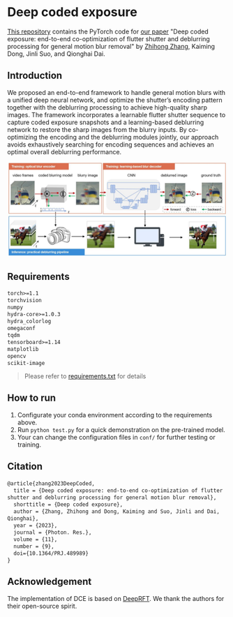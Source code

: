 # Deep coded exposure

[This repository](https://github.com/zhihongz/DCE) contains the PyTorch code for [our paper](https://doi.org/10.1364/PRJ.489989) "Deep coded exposure: end-to-end co-optimization of flutter shutter and deblurring processing for general motion blur removal" by [Zhihong Zhang](https://zhihongz.github.io/), Kaiming Dong, Jinli Suo, and Qionghai Dai.

 
## Introduction
We proposed an end-to-end framework to handle general motion blurs with a unified deep neural network, and optimize the shutter’s encoding pattern together with the deblurring processing to achieve high-quality sharp images. The framework incorporates a learnable flutter shutter sequence to capture coded exposure snapshots and a learning-based deblurring network to restore the sharp images from the blurry inputs. By co-optimizing the encoding and the deblurring modules jointly, our approach avoids exhaustively searching for encoding sequences and achieves an optimal overall deblurring performance.

![DEC_framework](asset/dce.jpg)

## Requirements

```
torch>=1.1
torchvision
numpy
hydra-core>=1.0.3
hydra_colorlog
omegaconf
tqdm
tensorboard>=1.14
matplotlib
opencv
scikit-image
```

> Please refer to [requirements.txt](requirements.txt) for details

## How to run 
1. Configurate your conda environment according to the requirements above.
2. Run `python test.py` for a quick demonstration on the pre-trained model.
3. Your can change the configuration files in `conf/` for further testing or training.


## Citation   
```
@article{zhang2023DeepCoded,
  title = {Deep coded exposure: end-to-end co-optimization of flutter shutter and deblurring processing for general motion blur removal},
  shorttitle = {Deep coded exposure},
  author = {Zhang, Zhihong and Dong, Kaiming and Suo, Jinli and Dai, Qionghai},
  year = {2023},
  journal = {Photon. Res.},
  volume = {11},
  number = {9},
  doi={10.1364/PRJ.489989}
}
```
## Acknowledgement

The implementation of DCE is based on [DeepRFT](https://github.com/INVOKERer/DeepRFT). We thank the authors for their open-source spirit.
